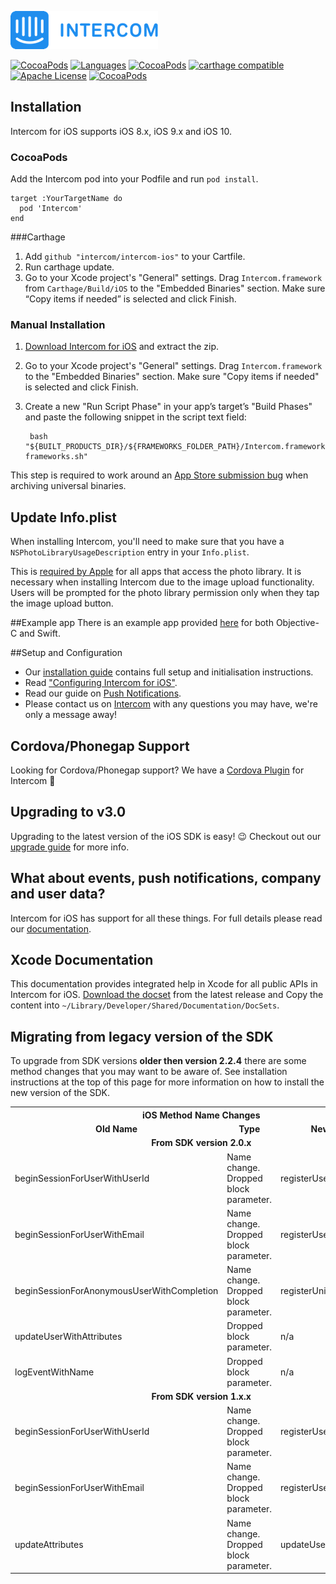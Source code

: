 ![Intercom](Examples/Sample-ObjC/Sample-ObjC/Images.xcassets/Intercom-logo-github.imageset/Intercom_logo-github.png)

[![CocoaPods](https://img.shields.io/badge/platforms-iOS-orange.svg?maxAge=2592000)](https://cocoapods.org/pods/Intercom)
[![Languages](https://img.shields.io/badge/languages-OjbC%20%7C%20%20Swift-orange.svg?maxAge=2592000)](https://github.com/intercom/intercom-ios)
[![CocoaPods](https://img.shields.io/cocoapods/v/Intercom.svg?maxAge=2592000)](https://cocoapods.org/pods/Intercom)
[![carthage compatible](https://img.shields.io/badge/Carthage-compatible-4BC51D.svg?style=flat)](https://github.com/Carthage/Carthage)
[![Apache License](http://img.shields.io/badge/license-APACHE2-blue.svg?style=flat)](https://www.apache.org/licenses/LICENSE-2.0.html)
[![CocoaPods](https://img.shields.io/cocoapods/dt/Intercom.svg?maxAge=2592000)]()

## Installation

Intercom for iOS supports iOS 8.x, iOS 9.x and iOS 10.

### CocoaPods
Add the Intercom pod into your Podfile and run `pod install`.

    target :YourTargetName do
      pod 'Intercom'
    end

###Carthage
1. Add `github "intercom/intercom-ios"` to your Cartfile.
2. Run carthage update.
3. Go to your Xcode project's "General" settings. Drag `Intercom.framework` from `Carthage/Build/iOS` to the "Embedded Binaries" section. Make sure “Copy items if needed” is selected and click Finish.

### Manual Installation

1. [Download Intercom for iOS](https://github.com/intercom/intercom-ios/archive/master.zip) and extract the zip.
2. Go to your Xcode project's "General" settings. Drag `Intercom.framework` to the "Embedded Binaries" section. Make sure "Copy items if needed" is selected and click Finish.
3. Create a new "Run Script Phase" in your app’s target’s "Build Phases" and paste the following snippet in the script text field:

        bash "${BUILT_PRODUCTS_DIR}/${FRAMEWORKS_FOLDER_PATH}/Intercom.framework/strip-frameworks.sh"
This step is required to work around an [App Store submission bug](http://www.openradar.me/radar?id=6409498411401216) when archiving universal binaries.

## Update Info.plist

When installing Intercom, you'll need to make sure that you have a `NSPhotoLibraryUsageDescription` entry in your `Info.plist`.

This is [required by Apple](https://developer.apple.com/library/content/qa/qa1937/_index.html) for all apps that access the photo library. It is necessary when installing Intercom due to the image upload functionality. Users will be prompted for the photo library permission only when they tap the image upload button.

##Example app
There is an example app provided [here](https://github.com/intercom/intercom-ios/tree/master/Examples) for both Objective-C and Swift.

##Setup and Configuration

* Our [installation guide](https://developers.intercom.com/docs/ios-installation) contains full setup and initialisation instructions.
* Read ["Configuring Intercom for iOS"](https://developers.intercom.com/docs/ios-configuration).
* Read our guide on [Push Notifications](https://developers.intercom.com/docs/ios-push-notifications).
*  Please contact us on [Intercom](https://intercom.io) with any questions you may have, we're only a message away!

## Cordova/Phonegap Support
Looking for Cordova/Phonegap support? We have a [Cordova Plugin](https://github.com/intercom/intercom-cordova) for Intercom 🎉

## Upgrading to v3.0

Upgrading to the latest version of the iOS SDK is easy! 😉  Checkout out our [upgrade guide](https://docs.intercom.io/messenger-v3/upgrade-to-the-new-messenger-ios) for more info.

## What about events, push notifications, company and user data?

Intercom for iOS has support for all these things. For full details please read our [documentation](https://developers.intercom.com/docs/ios-configuration).

## Xcode Documentation

This documentation provides integrated help in Xcode for all public APIs in Intercom for iOS. [Download the docset](https://github.com/intercom/intercom-ios/releases/latest) from the latest release and Copy the content into `~/Library/Developer/Shared/Documentation/DocSets`.

## Migrating from legacy version of the SDK

To upgrade from SDK versions **older then version 2.2.4** there are some method changes that you may want to be aware of. See installation instructions at the top of this page for more information on how to install the new version of the SDK.

<table>
	<tr><th colspan="3" style="text-align:center;">iOS Method Name Changes</th></tr>
	<tr><td style="text-align:center; font-weight: bold; width: 33.3%;">Old Name</td><td style="text-align:center; font-weight: bold; width: 33.3%;">Type</td><td style="text-align:center; font-weight: bold; width: 33.3%;">New Name</td></tr>
	<tr><td colspan="3" style="text-align:center; font-weight: bold;">From SDK version 2.0.x</td></tr>
	<tr><td>beginSessionForUserWithUserId</td><td>Name change. Dropped block parameter.</td><td>registerUserWithUserId</td></tr>
	<tr><td>beginSessionForUserWithEmail</td><td>Name change. Dropped block parameter.</td><td>registerUserWithEmail</td></tr>
	<tr><td>beginSessionForAnonymousUserWithCompletion</td><td>Name change. Dropped block parameter.</td><td>registerUnidentifiedUser</td></tr>
	<tr><td>updateUserWithAttributes</td><td>Dropped block parameter.</td><td>n/a</td></tr>
	<tr><td>logEventWithName</td><td>Dropped block parameter.</td><td>n/a</td></tr>
	<tr><td colspan="3" style="text-align:center; font-weight: bold;">From SDK version 1.x.x</td></tr>
	<tr><td>beginSessionForUserWithUserId</td><td>Name change. Dropped block parameter.</td><td>registerUserWithUserId</td></tr>
	<tr><td>beginSessionForUserWithEmail</td><td>Name change. Dropped block parameter.</td><td>registerUserWithEmail</td></tr>
  <tr><td>updateAttributes</td><td>Name change. Dropped block parameter.</td><td>updateUserWithAttributes</td></tr>
</table>
